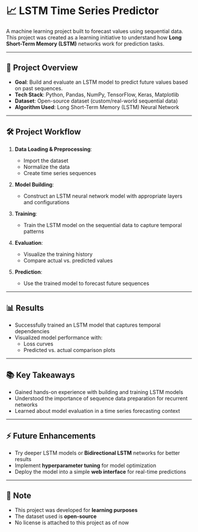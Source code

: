 # 📈 LSTM Time Series Predictor

A machine learning project built to forecast values using sequential data.  
This project was created as a learning initiative to understand how **Long Short-Term Memory (LSTM)** networks work for prediction tasks.

---

## 🚀 Project Overview

- **Goal**: Build and evaluate an LSTM model to predict future values based on past sequences.  
- **Tech Stack**: Python, Pandas, NumPy, TensorFlow, Keras, Matplotlib  
- **Dataset**: Open-source dataset (custom/real-world sequential data)  
- **Algorithm Used**: Long Short-Term Memory (LSTM) Neural Network  

---

## 🛠️ Project Workflow

1. **Data Loading & Preprocessing**:  
   - Import the dataset  
   - Normalize the data  
   - Create time series sequences

2. **Model Building**:  
   - Construct an LSTM neural network model with appropriate layers and configurations

3. **Training**:  
   - Train the LSTM model on the sequential data to capture temporal patterns

4. **Evaluation**:  
   - Visualize the training history  
   - Compare actual vs. predicted values

5. **Prediction**:  
   - Use the trained model to forecast future sequences

---

## 📊 Results

- Successfully trained an LSTM model that captures temporal dependencies  
- Visualized model performance with:
  - Loss curves  
  - Predicted vs. actual comparison plots  

---

## 📚 Key Takeaways

- Gained hands-on experience with building and training LSTM models  
- Understood the importance of sequence data preparation for recurrent networks  
- Learned about model evaluation in a time series forecasting context  

---

## ⚡ Future Enhancements

- Try deeper LSTM models or **Bidirectional LSTM** networks for better results  
- Implement **hyperparameter tuning** for model optimization  
- Deploy the model into a simple **web interface** for real-time predictions  

---

## 📌 Note

- This project was developed for **learning purposes**  
- The dataset used is **open-source**  
- No license is attached to this project as of now  
